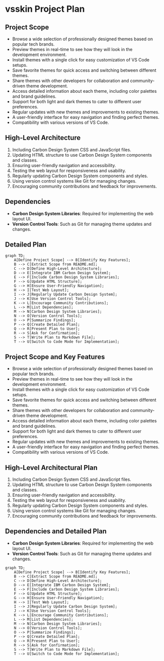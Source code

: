 # vsskin Project Plan

## Project Scope

- Browse a wide selection of professionally designed themes based on popular tech brands.
- Preview themes in real-time to see how they will look in the development environment.
- Install themes with a single click for easy customization of VS Code setups.
- Save favorite themes for quick access and switching between different themes.
- Share themes with other developers for collaboration and community-driven theme development.
- Access detailed information about each theme, including color palettes and brand guidelines.
- Support for both light and dark themes to cater to different user preferences.
- Regular updates with new themes and improvements to existing themes.
- A user-friendly interface for easy navigation and finding perfect themes.
- Compatibility with various versions of VS Code.

## High-Level Architecture

1. Including Carbon Design System CSS and JavaScript files.
2. Updating HTML structure to use Carbon Design System components and classes.
3. Ensuring user-friendly navigation and accessibility.
4. Testing the web layout for responsiveness and usability.
5. Regularly updating Carbon Design System components and styles.
6. Using version control systems like Git for managing changes.
7. Encouraging community contributions and feedback for improvements.

## Dependencies

- **Carbon Design System Libraries**: Required for implementing the web layout UI.
- **Version Control Tools**: Such as Git for managing theme updates and changes.

## Detailed Plan
```mermaid
graph TD;
    A[Define Project Scope] --> B[Identify Key Features];
    B --> C[Extract Scope from README.md];
    C --> D[Define High-Level Architecture];
    D --> E[Integrate IBM Carbon Design System];
    E --> F[Include Carbon Design System Libraries];
    F --> G[Update HTML Structure];
    G --> H[Ensure User-Friendly Navigation];
    H --> I[Test Web Layout];
    I --> J[Regularly Update Carbon Design System];
    J --> K[Use Version Control Tools];
    K --> L[Encourage Community Contributions];
    L --> M[List Dependencies];
    M --> N[Carbon Design System Libraries];
    N --> O[Version Control Tools];
    O --> P[Summarize Findings];
    P --> Q[Create Detailed Plan];
    Q --> R[Present Plan to User];
    R --> S[Ask for Confirmation];
    S --> T[Write Plan to Markdown File];
    T --> U[Switch to Code Mode for Implementation];
```

## Project Scope and Key Features

- Browse a wide selection of professionally designed themes based on popular tech brands.
- Preview themes in real-time to see how they will look in the development environment.
- Install themes with a single click for easy customization of VS Code setups.
- Save favorite themes for quick access and switching between different themes.
- Share themes with other developers for collaboration and community-driven theme development.
- Access detailed information about each theme, including color palettes and brand guidelines.
- Support for both light and dark themes to cater to different user preferences.
- Regular updates with new themes and improvements to existing themes.
- A user-friendly interface for easy navigation and finding perfect themes.
- Compatibility with various versions of VS Code.

## High-Level Architectural Plan

1. Including Carbon Design System CSS and JavaScript files.
2. Updating HTML structure to use Carbon Design System components and classes.
3. Ensuring user-friendly navigation and accessibility.
4. Testing the web layout for responsiveness and usability.
5. Regularly updating Carbon Design System components and styles.
6. Using version control systems like Git for managing changes.
7. Encouraging community contributions and feedback for improvements.

## Dependencies and Detailed Plan

- **Carbon Design System Libraries**: Required for implementing the web layout UI.
- **Version Control Tools**: Such as Git for managing theme updates and changes.

```mermaid
graph TD;
    A[Define Project Scope] --> B[Identify Key Features];
    B --> C[Extract Scope from README.md];
    C --> D[Define High-Level Architecture];
    D --> E[Integrate IBM Carbon Design System];
    E --> F[Include Carbon Design System Libraries];
    F --> G[Update HTML Structure];
    G --> H[Ensure User-Friendly Navigation];
    H --> I[Test Web Layout];
    I --> J[Regularly Update Carbon Design System];
    J --> K[Use Version Control Tools];
    K --> L[Encourage Community Contributions];
    L --> M[List Dependencies];
    M --> N[Carbon Design System Libraries];
    N --> O[Version Control Tools];
    O --> P[Summarize Findings];
    P --> Q[Create Detailed Plan];
    Q --> R[Present Plan to User];
    R --> S[Ask for Confirmation];
    S --> T[Write Plan to Markdown File];
    T --> U[Switch to Code Mode for Implementation];
```
